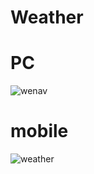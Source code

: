 # Weather

# PC

![wenav](https://user-images.githubusercontent.com/59518539/78585746-c2216600-7810-11ea-8a38-db9930c665bf.gif)


# mobile 

![weather](https://user-images.githubusercontent.com/59518539/78586311-a66a8f80-7811-11ea-9182-0dcf4335843b.gif)


